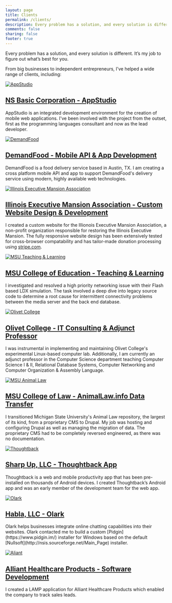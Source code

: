 ```yaml
---
layout: page
title: Clients
permalink: /clients/
description: Every problem has a solution, and every solution is different. It’s my job to figure out what’s best for you.
comments: false
sharing: false
footer: true
---
```


Every problem has a solution, and every solution is different. It’s my job to figure out what’s best for you.

From big businesses to independent entrepreneurs, I’ve helped a wide range of clients, including:

<div class="client">
  <a href="https://www.nsbasic.com/"><img src="/images/appstudio.png" alt="AppStudio" title="AppStudio" class="clientImg"></a>
  <a href="https://www.nsbasic.com/"><h2>NS Basic Corporation - AppStudio</h2></a>
  <p>AppStudio is an integrated development environment for the creation of mobile web applications. I've been involved with the project from the outset, first as the programming languages consultant and now as the lead developer.</p>
</div>
<div class="client">
  <a href="https://demandfood.com/"><img src="/images/demandFood.png" alt="DemandFood" title="DemandFood" class="clientImg"></a>
  <a href="https://demandfood.com/"><h2>DemandFood - Mobile API & App Development</h2></a>
  <p>DemandFood is a food delivery service based in Austin, TX. I am creating a cross platform mobile API and app to support DemandFood's delivery service using modern, highly available web technologies.</p>
</div>
<div class="client">
  <a href="https://illinoismansion.org/"><img src="/images/ilmansion.png" alt="Illinois Executive Mansion Association" title="Illinois Executive Mansion Association" class="clientImg"></a>
  <a href="https://illinoismansion.org/"><h2>Illinois Executive Mansion Association - Custom Website Design & Development</h2></a>
  <p>I created a custom website for the Illionois Executive Mansion Association, a non-profit organization responsible for restoring the Illinois Executive Mansion. The fully responsive website design has been extensively tested for cross-browser compatability and has tailor-made donation processing using <a href="https://stripe.com/">stripe.com</a>.</p>
</div>
<div class="client">
  <a href="http://#"><img src="/images/msuLearnTeach.png" alt="MSU Teaching & Learning" title="MSU Teaching & Learning" class="clientImg"></a>
  <a href="http://#"><h2>MSU College of Education - Teaching & Learning</h2></a>
  <p>I investigated and resolved a high priority networking issue with their Flash based LDX simulation. The task involved a deep dive into legacy source code to determine a root cause for intermittent connectivity problems between the media server and the back end database.</p>
</div>
<div class="client">
  <a href="http://www.olivetcollege.edu/"><img src="/images/olivet.png" alt="Olivet College" title="Olivet College" class="clientImg"></a>
  <a href="http://www.olivetcollege.edu/"><h2>Olivet College - IT Consulting & Adjunct Professor</h2></a>
  <p>I was instrumental in implementing and maintaining Olivet College's experimental Linux-based computer lab. Additionally, I am currently an adjunct professor in the Computer Science department teaching Computer Science I & II, Relational Database Systems, Computer Networking and Computer Organization & Assembly Language.</p>
</div>
<div class="client">
  <a href="http://animallaw.info"><img src="/images/animallaw.png" alt="MSU Animal Law" title="MSU Animal Law" class="clientImg"></a>
  <a href="http://animallaw.info"><h2>MSU College of Law - AnimalLaw.info Data Transfer</h2></a>
  <p>I transitioned Michigan State University's Animal Law repository, the largest of its kind, from a proprietary CMS to Drupal. My job was hosting and configuring Drupal as well as managing the migration of data. The proprietary CMS had to be completely reversed engineered, as there was no documentation.</p>
</div>
<div class="client">
  <a href="https://thoughtback.com/"><img src="/images/thoughtback.png" alt="Thoughtback" title="Thoughtback" class="clientImg"></a>
  <a href="https://thoughtback.com/"><h2>Sharp Up, LLC - Thoughtback App</h2></a>
  <p>Thoughtback is a web and mobile productivity app that has been pre-installed on thousands of Android devices. I created Thoughtback’s Android app and was an early member of the development team for the web app.</p>
</div>
<div class="client">
  <a href="https://www.olark.com/"><img src="/images/olark.png" alt="Olark" title="Olark" class="clientImg"></a>
  <a href="https://www.olark.com/"><h2>Habla, LLC - Olark</h2></a>
  <p>Olark helps businesses integrate online chatting capabilities into their websites. Olark contacted me to build a custom [Pidgin](https://www.pidgin.im/) installer for Windows based on the default [Nullsoft](http://nsis.sourceforge.net/Main_Page) installer.</p>
</div>
<div class="client">
  <a href="http://allianthealthcare.com/"><img src="/images/alliant.png" alt="Aliant" title="Aliant" class="clientImg"></a>
  <a href="http://allianthealthcare.com/"><h2>Alliant Healthcare Products - Software Development</h2></a>
  <p>I created a LAMP application for Alliant Healthcare Products which enabled the company to track sales leads.</p>
</div>